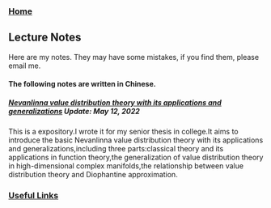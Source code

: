 ### [Home](https://artinkevin.github.io/homepage/)
## Lecture Notes
Here are my notes. They may have some mistakes, if you find them, please email me.

#### The following notes are written in Chinese.
##### **[Nevanlinna value distribution theory with its applications and generalizations](https://github.com/ArtinKevin/homepage/raw/main/%E6%AF%95%E4%B8%9A%E8%AE%BA%E6%96%871.pdf)** _Update: May 12, 2022_
This is a expository.I wrote it for my senior thesis in college.It aims to introduce the basic Nevanlinna value distribution theory with its applications and generalizations,including three parts:classical theory and its applications in function theory,the generalization of value distribution theory in high-dimensional complex manifolds,the relationship between value distribution theory and Diophantine approximation.

### [Useful Links]( https://artinkevin.github.io/Links/)


